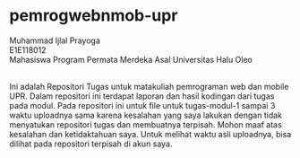 # pemrogwebnmob-upr
Muhammad Ijlal Prayoga<br>
E1E118012<br>
Mahasiswa Program Permata Merdeka Asal Universitas Halu Oleo<br><br>

Ini adalah Repositori Tugas untuk matakuliah pemrograman web dan mobile UPR. Dalam repositori ini terdapat laporan dan hasil kodingan dari tugas pada modul. Pada repositori ini untuk file untuk tugas-modul-1 sampai 3 waktu uploadnya sama karena kesalahan yang saya lakukan dengan tidak menyatukan repositori tugas dan membuatnya terpisah. Mohon maaf atas kesalahan dan ketidaktahuan saya. Untuk melihat waktu asli uploadnya, bisa dilihat pada repositori terpisah di akun saya.
